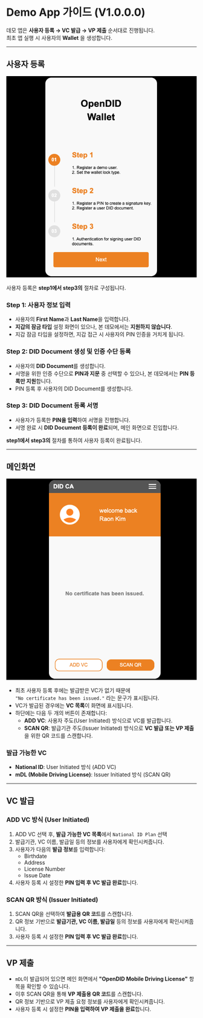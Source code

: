 # Demo App 가이드 (V1.0.0.0)

데모 앱은 **사용자 등록 → VC 발급 → VP 제출** 순서대로 진행됩니다.  
최초 앱 실행 시 사용자의 **Wallet** 을 생성합니다.

---

## 사용자 등록
![사용자등록](images/guide1.png)

사용자 등록은 **step1에서 step3의** 절차로 구성됩니다.

### Step 1: 사용자 정보 입력
- 사용자의 **First Name**과 **Last Name**을 입력합니다.
- **지갑의 잠금 타입** 설정 화면이 있으나, 본 데모에서는 **지원하지 않습니다**.
- 지갑 잠금 타입을 설정하면, 지갑 접근 시 사용자의 PIN 인증을 거치게 됩니다.

### Step 2: DID Document 생성 및 인증 수단 등록
- 사용자의 **DID Document**를 생성합니다.
- 서명을 위한 인증 수단으로 **PIN과 지문** 중 선택할 수 있으나, 본 데모에서는 **PIN 등록만 지원**합니다.
- PIN 등록 후 사용자의 DID Document를 생성합니다.

### Step 3: DID Document 등록 서명
- 사용자가 등록한 **PIN을 입력**하여 서명을 진행합니다.
- 서명 완료 시 **DID Document 등록이 완료**되며, 메인 화면으로 진입합니다.

**step1에서 step3의** 절차를 통하여 사용자 등록이 완료됩니다.

---

## 메인화면
![메인화면](images/guide2.png)
- 최초 사용자 등록 후에는 발급받은 VC가 없기 때문에  
  `"No certificate has been issued."` 라는 문구가 표시됩니다.
- VC가 발급된 경우에는 **VC 목록**이 화면에 표시됩니다.
- 하단에는 다음 두 개의 버튼이 존재합니다:
  - **ADD VC**: 사용자 주도(User Initiated) 방식으로 VC를 발급합니다.
  - **SCAN QR**: 발급기관 주도(Issuer Initiated) 방식으로 **VC 발급 또는 VP 제출**을 위한 QR 코드를 스캔합니다.

### 발급 가능한 VC
- **National ID**: User Initiated 방식 (ADD VC)
- **mDL (Mobile Driving License)**: Issuer Initiated 방식 (SCAN QR)

---

## VC 발급

### ADD VC 방식 (User Initiated)
1. ADD VC 선택 후, **발급 가능한 VC 목록**에서 `National ID Plan` 선택
2. 발급기관, VC 이름, 발급일 등의 정보를 사용자에게 확인시켜줍니다.
3. 사용자가 다음의 **발급 정보**를 입력합니다:
   - Birthdate
   - Address
   - License Number
   - Issue Date
4. 사용자 등록 시 설정한 **PIN 입력 후 VC 발급 완료**합니다.

### SCAN QR 방식 (Issuer Initiated)
1. SCAN QR을 선택하여 **발급용 QR 코드**를 스캔합니다.
2. QR 정보 기반으로 **발급기관, VC 이름, 발급일** 등의 정보를 사용자에게 확인시켜줍니다.
3. 사용자 등록 시 설정한 **PIN 입력 후 VC 발급 완료**합니다.

---

## VP 제출

- `mDL`이 발급되어 있으면 메인 화면에서 **"OpenDID Mobile Driving License"** 항목을 확인할 수 있습니다.
- 이후 SCAN QR을 통해 **VP 제출용 QR 코드**를 스캔합니다.
- QR 정보 기반으로 VP 제출 요청 정보를 사용자에게 확인시켜줍니다.
- 사용자 등록 시 설정한 **PIN을 입력하여 VP 제출을 완료**합니다.
